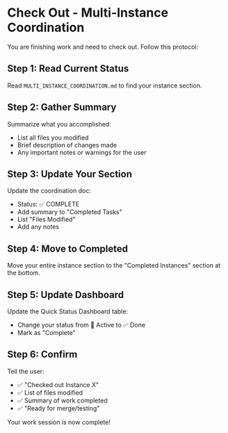 # Check Out - Multi-Instance Coordination

You are finishing work and need to check out. Follow this protocol:

## Step 1: Read Current Status
Read `MULTI_INSTANCE_COORDINATION.md` to find your instance section.

## Step 2: Gather Summary
Summarize what you accomplished:
- List all files you modified
- Brief description of changes made
- Any important notes or warnings for the user

## Step 3: Update Your Section
Update the coordination doc:
- Status: ✅ COMPLETE
- Add summary to "Completed Tasks"
- List "Files Modified"
- Add any notes

## Step 4: Move to Completed
Move your entire instance section to the "Completed Instances" section at the bottom.

## Step 5: Update Dashboard
Update the Quick Status Dashboard table:
- Change your status from 🔄 Active to ✅ Done
- Mark as "Complete"

## Step 6: Confirm
Tell the user:
- ✅ "Checked out Instance X"
- ✅ List of files modified
- ✅ Summary of work completed
- ✅ "Ready for merge/testing"

Your work session is now complete!

